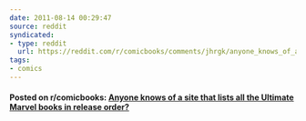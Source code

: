 ```yaml
---
date: 2011-08-14 00:29:47
source: reddit
syndicated:
- type: reddit
  url: https://reddit.com/r/comicbooks/comments/jhrgk/anyone_knows_of_a_site_that_lists_all_the/
tags:
- comics
---
```


#### Posted on r/comicbooks: [Anyone knows of a site that lists all the Ultimate Marvel books in release order?](https://reddit.com/r/comicbooks/comments/jhrgk/anyone_knows_of_a_site_that_lists_all_the/)